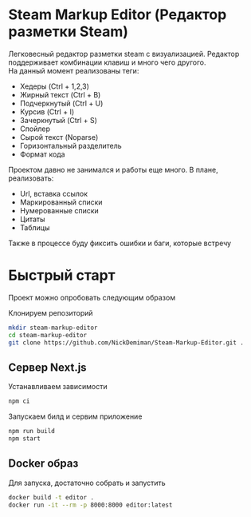 # Steam Markup Editor (Редактор разметки Steam)  
Легковесный редактор разметки steam с визуализацией. Редактор поддерживает комбинации клавиш и много чего другого.  
На данный момент реализованы теги:  
- Хедеры (Ctrl + 1,2,3)  
- Жирный текст (Ctrl + B)  
- Подчеркнутый (Ctrl + U)  
- Курсив (Ctrl + I)  
- Зачеркнутый (Ctrl + S)  
- Спойлер  
- Сырой текст (Noparse)  
- Горизонтальный разделитель  
- Формат кода  

Проектом давно не занимался и работы еще много. В плане, реализовать:  
- Url, вставка ссылок
- Маркированный списки
- Нумерованные списки
- Цитаты
- Таблицы  

Также в процессе буду фиксить ошибки и баги, которые встречу

# Быстрый старт
Проект можно опробовать следующим образом

Клонируем репозиторий  
```bash
mkdir steam-markup-editor
cd steam-markup-editor
git clone https://github.com/NickDemiman/Steam-Markup-Editor.git .
```

## Сервер Next.js
Устанавливаем зависимости
```bash
npm ci
```

Запускаем билд и сервим приложение
```bash
npm run build
npm start
```

## Docker образ
Для запуска, достаточно собрать и запустить  
```bash
docker build -t editor .
docker run -it --rm -p 8000:8000 editor:latest
```